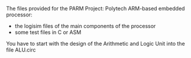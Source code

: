 The files provided for the PARM Project: Polytech ARM-based embedded processor:
- the logisim files of the main components of the processor
- some test files in C or ASM

You have to start with the design of the Arithmetic and Logic Unit into the file ALU.circ
